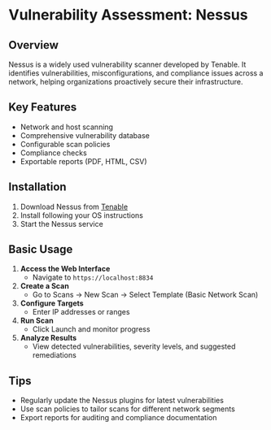 # Vulnerability Assessment: Nessus

## Overview
Nessus is a widely used vulnerability scanner developed by Tenable. It identifies vulnerabilities, misconfigurations, and compliance issues across a network, helping organizations proactively secure their infrastructure.

## Key Features
- Network and host scanning
- Comprehensive vulnerability database
- Configurable scan policies
- Compliance checks
- Exportable reports (PDF, HTML, CSV)

## Installation
1. Download Nessus from [Tenable](https://www.tenable.com/products/nessus)
2. Install following your OS instructions
3. Start the Nessus service

## Basic Usage
1. **Access the Web Interface**
   - Navigate to `https://localhost:8834`
2. **Create a Scan**
   - Go to Scans → New Scan → Select Template (Basic Network Scan)
3. **Configure Targets**
   - Enter IP addresses or ranges
4. **Run Scan**
   - Click Launch and monitor progress
5. **Analyze Results**
   - View detected vulnerabilities, severity levels, and suggested remediations

## Tips
- Regularly update the Nessus plugins for latest vulnerabilities
- Use scan policies to tailor scans for different network segments
- Export reports for auditing and compliance documentation